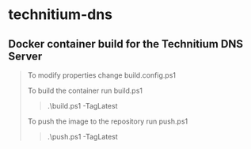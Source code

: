 # technitium-dns
## Docker container build for the Technitium DNS Server
> To modify properties change build.config.ps1
>
> To build the container run build.ps1
>
> > .\build.ps1 -TagLatest
>
> To push the image to the repository run push.ps1
>
> > .\push.ps1 -TagLatest